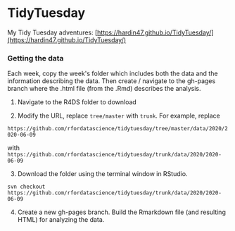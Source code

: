 # TidyTuesday

My Tidy Tuesday adventures: [https://hardin47.github.io/TidyTuesday/](https://hardin47.github.io/TidyTuesday/)


### Getting the data

Each week, copy the week's folder which includes both the data and the information describing the data.  Then create / navigate to the gh-pages branch where the .html file (from the .Rmd) describes the analysis.

1. Navigate to the R4DS folder to download

2. Modify the URL, replace `tree/master` with `trunk`.  For example, replace

`https://github.com/rfordatascience/tidytuesday/tree/master/data/2020/2020-06-09`

with `https://github.com/rfordatascience/tidytuesday/trunk/data/2020/2020-06-09`

3.  Download the folder using the terminal window in RStudio.

`svn checkout https://github.com/rfordatascience/tidytuesday/trunk/data/2020/2020-06-09`

4. Create a new gh-pages branch.  Build the Rmarkdown file (and resulting HTML) for analyzing the data.






